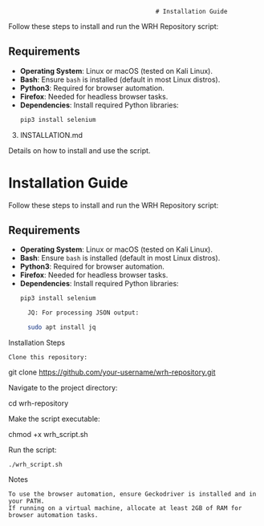                                              # Installation Guide

Follow these steps to install and run the WRH Repository script:

## Requirements
- **Operating System**: Linux or macOS (tested on Kali Linux).  
- **Bash**: Ensure `bash` is installed (default in most Linux distros).  
- **Python3**: Required for browser automation.
- **Firefox**: Needed for headless browser tasks.
- **Dependencies**: Install required Python libraries:
  ```bash
  pip3 install selenium

3. INSTALLATION.md

Details on how to install and use the script.

# Installation Guide

Follow these steps to install and run the WRH Repository script:

## Requirements
- **Operating System**: Linux or macOS (tested on Kali Linux).  
- **Bash**: Ensure `bash` is installed (default in most Linux distros).  
- **Python3**: Required for browser automation.
- **Firefox**: Needed for headless browser tasks.
- **Dependencies**: Install required Python libraries:
  ```bash
  pip3 install selenium

    JQ: For processing JSON output:

    sudo apt install jq

Installation Steps

    Clone this repository:

git clone https://github.com/your-username/wrh-repository.git

Navigate to the project directory:

cd wrh-repository

Make the script executable:

chmod +x wrh_script.sh

Run the script:

    ./wrh_script.sh

Notes

    To use the browser automation, ensure Geckodriver is installed and in your PATH.
    If running on a virtual machine, allocate at least 2GB of RAM for browser automation tasks.
